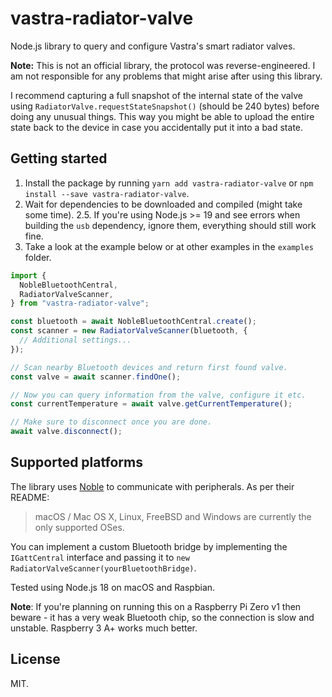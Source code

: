 # vastra-radiator-valve

Node.js library to query and configure Vastra's smart radiator valves.

**Note:**
This is not an official library, the protocol was reverse-engineered. I am not responsible for any problems that might arise after using this library.

I recommend capturing a full snapshot of the internal state of the valve using `RadiatorValve.requestStateSnapshot()` (should be 240 bytes) before doing any unusual things. This way you might be able to upload the entire state back to the device in case you accidentally put it into a bad state.

## Getting started

1. Install the package by running `yarn add vastra-radiator-valve` or `npm install --save vastra-radiator-valve`.
2. Wait for dependencies to be downloaded and compiled (might take some time).
   2.5. If you're using Node.js >= 19 and see errors when building the `usb` dependency, ignore them, everything should still work fine.
3. Take a look at the example below or at other examples in the `examples` folder.

```ts
import {
  NobleBluetoothCentral,
  RadiatorValveScanner,
} from "vastra-radiator-valve";

const bluetooth = await NobleBluetoothCentral.create();
const scanner = new RadiatorValveScanner(bluetooth, {
  // Additional settings...
});

// Scan nearby Bluetooth devices and return first found valve.
const valve = await scanner.findOne();

// Now you can query information from the valve, configure it etc.
const currentTemperature = await valve.getCurrentTemperature();

// Make sure to disconnect once you are done.
await valve.disconnect();
```

## Supported platforms

The library uses [Noble](https://github.com/abandonware/noble) to communicate with peripherals. As per their README:

> macOS / Mac OS X, Linux, FreeBSD and Windows are currently the only supported OSes.

You can implement a custom Bluetooth bridge by implementing the `IGattCentral` interface and passing it to `new RadiatorValveScanner(yourBluetoothBridge)`.

Tested using Node.js 18 on macOS and Raspbian.

**Note**: If you're planning on running this on a Raspberry Pi Zero v1 then beware - it has a very weak Bluetooth chip, so the connection is slow and unstable. Raspberry 3 A+ works much better.

## License

MIT.

